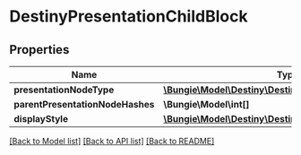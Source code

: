 # DestinyPresentationChildBlock

## Properties
Name | Type | Description | Notes
------------ | ------------- | ------------- | -------------
**presentationNodeType** | [**\Bungie\Model\Destiny\DestinyPresentationNodeType**](DestinyPresentationNodeType.md) |  | [optional] 
**parentPresentationNodeHashes** | **\Bungie\Model\int[]** |  | [optional] 
**displayStyle** | [**\Bungie\Model\Destiny\DestinyPresentationDisplayStyle**](DestinyPresentationDisplayStyle.md) |  | [optional] 

[[Back to Model list]](../README.md#documentation-for-models) [[Back to API list]](../README.md#documentation-for-api-endpoints) [[Back to README]](../README.md)


